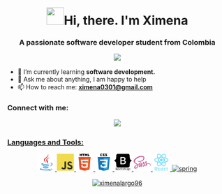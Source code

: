 <h1 align = "center" > <img src="https://media.giphy.com/media/hvRJCLFzcasrR4ia7z/giphy.gif" width="40" height="40">Hi, there. I'm Ximena</h1>

<h3 align="center">A passionate software developer student from Colombia</h3>

<p align="center">
    <img src="https://media.giphy.com/media/LMcB8XospGZO8UQq87/giphy.gif"/>
 </p>

- 🌱 I’m currently learning **software development.**
- 💬 Ask me about anything, I am happy to help
- 📫 How to reach me: **ximena0301@gmail.com**


<h3 align="left">Connect with me:</h3>
<p align="center">
<a href="https://www.linkedin.com/in/ximena-largo/"><img src="https://img.shields.io/badge/linkedin-%230077B5.svg?style=for-the-badge&logo=linkedin&logoColor=white" height="40" />
</p>

<h3 align="left">Languages and Tools:</h3>
<div align="center">
<p> 
<img src="https://raw.githubusercontent.com/devicons/devicon/master/icons/java/java-original.svg" alt="java" width="40" height="40"/> 
<img src="https://raw.githubusercontent.com/devicons/devicon/master/icons/javascript/javascript-original.svg" alt="javascript" width="40" height="40"/> 
<img src="https://raw.githubusercontent.com/devicons/devicon/master/icons/html5/html5-original-wordmark.svg" alt="html5" width="40" height="40"/> 
<img src="https://raw.githubusercontent.com/devicons/devicon/master/icons/css3/css3-original-wordmark.svg" alt="css3" width="40" height="40"/> 
<img src="https://raw.githubusercontent.com/devicons/devicon/master/icons/bootstrap/bootstrap-plain-wordmark.svg" alt="bootstrap" width="40" height="40"/> 
<img src="https://raw.githubusercontent.com/devicons/devicon/master/icons/sass/sass-original.svg" alt="sass" width="40" height="40"/> 
<img src="https://raw.githubusercontent.com/devicons/devicon/master/icons/react/react-original-wordmark.svg" alt="react" width="40" height="40"/> 
<img src="https://www.vectorlogo.zone/logos/springio/springio-icon.svg" alt="spring" width="40" height="40"/>
</p>

<p>
<img align="center" src="https://github-readme-stats.vercel.app/api/top-langs/?username=XimenaLargo96&layout=compact" alt="ximenalargo96" />
</p>
</div>
